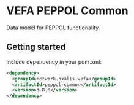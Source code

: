 # VEFA PEPPOL Common

Data model for PEPPOL functionality.


## Getting started

Include dependency in your pom.xml:

```xml
<dependency>
  <groupId>network.oxalis.vefa</groupId>
  <artifactId>peppol-common</artifactId>
  <version>3.8.0</version>
</dependency>
```